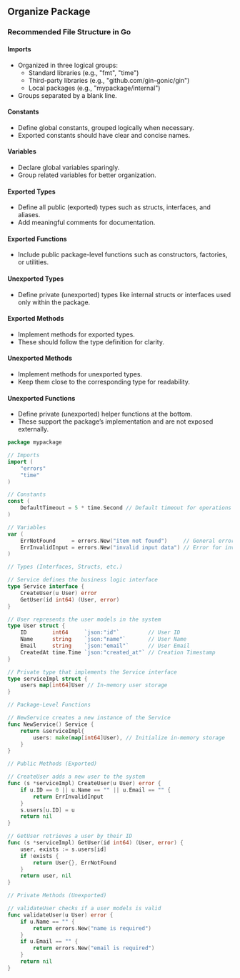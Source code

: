 ## Organize Package

### Recommended File Structure in Go

#### Imports
- Organized in three logical groups:
    - Standard libraries (e.g., "fmt", "time")
    - Third-party libraries (e.g., "github.com/gin-gonic/gin")
    - Local packages (e.g., "mypackage/internal")
- Groups separated by a blank line.

#### Constants
- Define global constants, grouped logically when necessary.
- Exported constants should have clear and concise names.

#### Variables
- Declare global variables sparingly.
- Group related variables for better organization.

#### Exported Types
- Define all public (exported) types such as structs, interfaces, and aliases.
- Add meaningful comments for documentation.

#### Exported Functions
- Include public package-level functions such as constructors, factories, or utilities.

#### Unexported Types
- Define private (unexported) types like internal structs or interfaces used only within the package.

#### Exported Methods
- Implement methods for exported types.
- These should follow the type definition for clarity.

#### Unexported Methods
- Implement methods for unexported types.
- Keep them close to the corresponding type for readability.

#### Unexported Functions
- Define private (unexported) helper functions at the bottom.
- These support the package’s implementation and are not exposed externally.

```go
package mypackage

// Imports
import (
	"errors"
	"time"
)

// Constants
const (
	DefaultTimeout = 5 * time.Second // Default timeout for operations
)

// Variables
var (
	ErrNotFound     = errors.New("item not found")     // General error for not found
	ErrInvalidInput = errors.New("invalid input data") // Error for invalid user input
)

// Types (Interfaces, Structs, etc.)

// Service defines the business logic interface
type Service interface {
	CreateUser(u User) error
	GetUser(id int64) (User, error)
}

// User represents the user models in the system
type User struct {
	ID        int64     `json:"id"`         // User ID
	Name      string    `json:"name"`       // User Name
	Email     string    `json:"email"`      // User Email
	CreatedAt time.Time `json:"created_at"` // Creation Timestamp
}

// Private type that implements the Service interface
type serviceImpl struct {
	users map[int64]User // In-memory user storage
}

// Package-Level Functions

// NewService creates a new instance of the Service
func NewService() Service {
	return &serviceImpl{
		users: make(map[int64]User), // Initialize in-memory storage
	}
}

// Public Methods (Exported)

// CreateUser adds a new user to the system
func (s *serviceImpl) CreateUser(u User) error {
	if u.ID == 0 || u.Name == "" || u.Email == "" {
		return ErrInvalidInput
	}
	s.users[u.ID] = u
	return nil
}

// GetUser retrieves a user by their ID
func (s *serviceImpl) GetUser(id int64) (User, error) {
	user, exists := s.users[id]
	if !exists {
		return User{}, ErrNotFound
	}
	return user, nil
}

// Private Methods (Unexported)

// validateUser checks if a user models is valid
func validateUser(u User) error {
	if u.Name == "" {
		return errors.New("name is required")
	}
	if u.Email == "" {
		return errors.New("email is required")
	}
	return nil
}

```